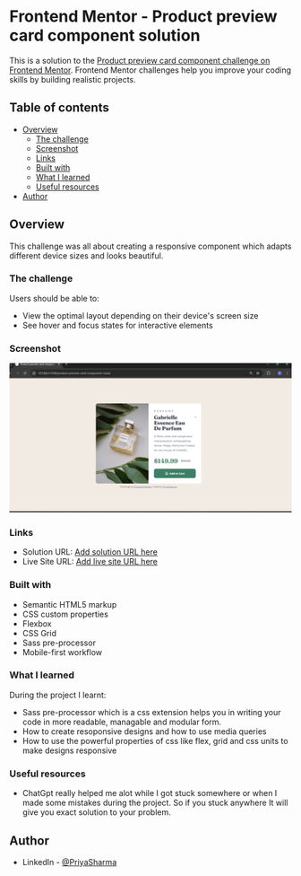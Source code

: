 # Frontend Mentor - Product preview card component solution

This is a solution to the [Product preview card component challenge on Frontend Mentor](https://www.frontendmentor.io/challenges/product-preview-card-component-GO7UmttRfa). Frontend Mentor challenges help you improve your coding skills by building realistic projects. 

## Table of contents

- [Overview](#overview)
  - [The challenge](#the-challenge)
  - [Screenshot](#screenshot)
  - [Links](#links)
  - [Built with](#built-with)
  - [What I learned](#what-i-learned)
  - [Useful resources](#useful-resources)
- [Author](#author)

## Overview

This challenge was all about creating a responsive component which adapts different device sizes and looks beautiful.

### The challenge

Users should be able to:

- View the optimal layout depending on their device's screen size
- See hover and focus states for interactive elements

### Screenshot

![](screenshot.png)

### Links

- Solution URL: [Add solution URL here](https://your-solution-url.com)
- Live Site URL: [Add live site URL here](https://your-live-site-url.com)

### Built with

- Semantic HTML5 markup
- CSS custom properties
- Flexbox
- CSS Grid
- Sass pre-processor
- Mobile-first workflow

### What I learned

During the project I learnt:
- Sass pre-processor which is a css extension helps you in writing your code in more readable, managable and modular form.
- How to create resoponsive designs and how to use media queries
- How to use the powerful properties of css like flex, grid and css units to make designs responsive

### Useful resources

- ChatGpt really helped me alot while I got stuck somewhere or when I made some mistakes during the project. So if you stuck anywhere It will give you exact solution to your problem.

## Author

- LinkedIn - [@PriyaSharma](https://www.linkedin.com/in/priya-sharma26/)

